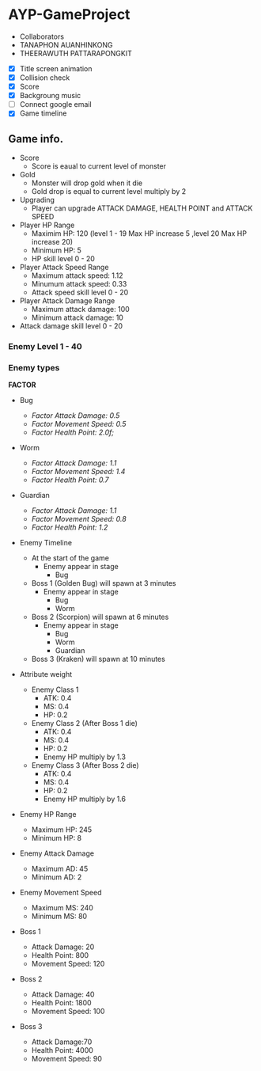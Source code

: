 # AYP-GameProject

* Collaborators
 * TANAPHON AUANHINKONG
 * THEERAWUTH PATTARAPONGKIT
 
- [x] Title screen animation
- [x] Collision check
- [x] Score
- [x] Backgroung music
- [ ] Connect google email
- [X] Game timeline

## Game info.
- Score
  - Score is eaual to current level of monster
- Gold
  - Monster will drop gold when it die
  - Gold drop is equal to current level multiply by 2
- Upgrading
  - Player can upgrade ATTACK DAMAGE, HEALTH POINT and ATTACK SPEED
- Player HP Range
  - Maximim HP: 120 (level 1 - 19 Max HP increase 5 ,level 20 Max HP increase 20)
  - Minimum HP: 5
  - HP skill level 0 - 20  
- Player Attack Speed Range
  - Maximum attack speed: 1.12
  - Minumum attack speed: 0.33
  - Attack speed skill level 0 - 20
- Player Attack Damage Range
  - Maximum attack damage: 100
  - Minimum attack damage: 10
- Attack damage skill level 0 - 20

### Enemy Level 1 - 40
### Enemy types
  __FACTOR__
  - Bug
    - *Factor Attack Damage: 0.5*
    - *Factor Movement Speed: 0.5*
    - *Factor Health Point: 2.0f;*
  - Worm
    - *Factor Attack Damage: 1.1*
    - *Factor Movement Speed: 1.4*
    - *Factor Health Point: 0.7*
  - Guardian
    - *Factor Attack Damage: 1.1*
    - *Factor Movement Speed: 0.8*
    - *Factor Health Point: 1.2*
    
- Enemy Timeline
  - At the start of the game
    - Enemy appear in stage
      - Bug
  - Boss 1 (Golden Bug) will spawn at 3 minutes
    - Enemy appear in stage
      - Bug
      - Worm
  - Boss 2 (Scorpion) will spawn at 6 minutes
    - Enemy appear in stage
      - Bug
      - Worm
      - Guardian
  - Boss 3 (Kraken) will spawn at 10 minutes
- Attribute weight
  - Enemy Class 1
    - ATK: 0.4
    - MS: 0.4
    - HP: 0.2
  - Enemy Class 2 (After Boss 1 die)
    - ATK: 0.4
    - MS: 0.4
    - HP: 0.2
    - Enemy HP multiply by 1.3
  - Enemy Class 3 (After Boss 2 die)
    - ATK: 0.4
    - MS: 0.4
    - HP: 0.2
    - Enemy HP multiply by 1.6
- Enemy HP Range
  - Maximum HP: 245
  - Minimum HP: 8
- Enemy Attack Damage
  - Maximum AD: 45
  - Minimum AD: 2
- Enemy Movement Speed
  - Maximum MS: 240
  - Minimum MS: 80
- Boss 1
  - Attack Damage: 20
  - Health Point: 800
  - Movement Speed: 120
- Boss 2
  - Attack Damage: 40
  - Health Point: 1800
  - Movement Speed: 100
- Boss 3
  - Attack Damage:70
  - Health Point: 4000
  - Movement Speed: 90
